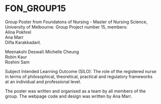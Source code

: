 # FON_GROUP15

Group Poster from Foundatons of Nursing  - Master of Nursing Science, University of Melbourne.
Group Project number 15, members:\
 Alina Pokhrel\
 Ana Marr\
 Difla Karakkadan\
 
 Meenakshi Deswal\ 
 Michelle Cheung\
 Robin Kaur\
 Roshini Sam 

Subject Intended Learning Outcome (SILO): The role of the registered nurse in terms of philosophical, theoretical, practical and regulatory frameworks 
at an individual and professional level.

The poster was written and organised as a team by all members of the group. 
The webpage code and design was written by Ana Marr.



